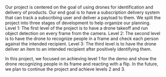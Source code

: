 Our project is centered on the goal of using drones for identification and delivery of products. Our end goal is to have a subscription delivery system that can track a
subscribing user and deliver a payload to them. We split the project into three stages of development to help organize our planning.
Level 1: The first level of the project is to have a drone takeoff and run object detection on every frame from the camera.
Level 2: The second level is to have the drone to recognize people in a frame and check each person against the intended recipient.
Level 3: The third level is to have the drone deliver an item to an intended recipient after positively identifying them.

In this project, we focused on achieving level 1 for the demo and show the drone recognizing people in its frame and reacting with a flip. In the future, we plan to continue
the project and achieve levels 2 and 3. 
